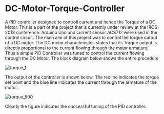 # DC-Motor-Torque-Controller

A PID controller designed to controll current and hence the Torque of a DC Motor. This is a part of the project that is currently under review at the IROS 2018 conference. Arduino Uno and current sensor ACS712 were used in the control circuit. The main aim of this project was to control the torque output of a DC motor. The DC motor characteristics states that its Torque output is directly proportional to the current flowing through the motor armature. Thus a simple  PID Controller was tuned to control the current flowing through the DC Motor. The block diagram below shows the entire procedure 

![torque_1](https://user-images.githubusercontent.com/15217992/40603997-3471cfd6-627b-11e8-9bf3-36a8a7526b3b.PNG)

The output of the controller is shown below. The redline indicates the torque set point and the blue line indicates the current through the armature of the motor. 

![torque_500](https://user-images.githubusercontent.com/15217992/40604058-7167d75a-627b-11e8-8ac2-09d6530c64df.png)

Clearly the figure indicates the successful tuning of the PID controller.
